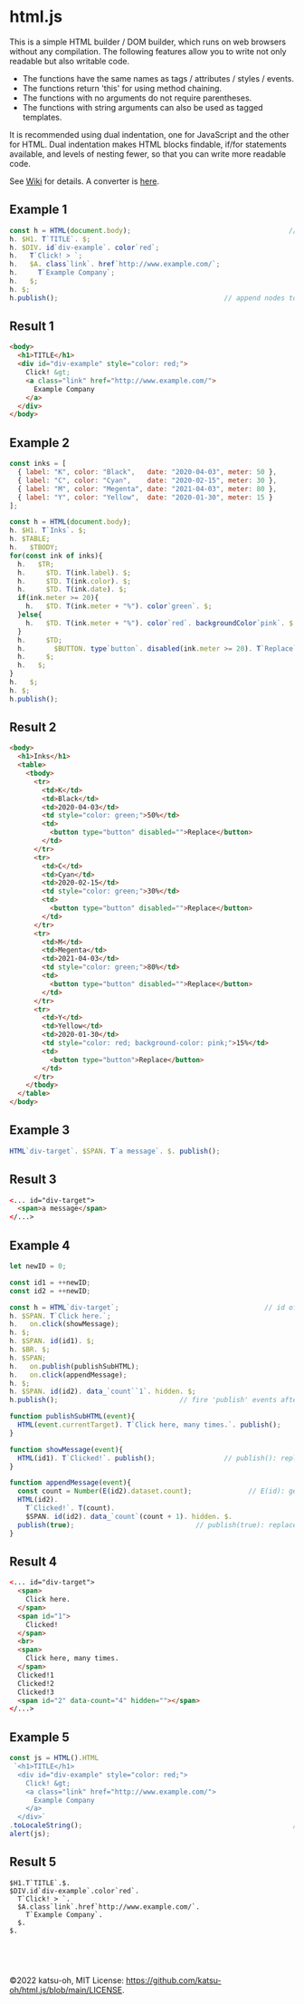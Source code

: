 # html.js

This is a simple HTML builder / DOM builder, which runs on web browsers without any compilation. The following features allow you to write not only readable but also writable code.

 - The functions have the same names as tags / attributes / styles / events.
 - The functions return 'this' for using method chaining.
 - The functions with no arguments do not require parentheses.
 - The functions with string arguments can also be used as tagged templates.

It is recommended using dual indentation, one for JavaScript and the other for HTML. Dual indentation makes HTML blocks findable, if/for statements available, and levels of nesting fewer, so that you can write more readable code.

See [Wiki](https://github.com/katsu-oh/html.js/wiki) for details.  A converter is [here](https://katsu-oh.github.io/html.js/convert.html?var=h).

## Example 1
```javascript
const h = HTML(document.body);                                       // target element
h. $H1. T`TITLE`. $;
h. $DIV. id`div-example`. color`red`;
h.   T`Click! > `;
h.   $A. class`link`. href`http://www.example.com/`;
h.     T`Example Company`;
h.   $;
h. $;
h.publish();                                         // append nodes to target element
```

## Result 1
```html
<body>
  <h1>TITLE</h1>
  <div id="div-example" style="color: red;">
    Click! &gt; 
    <a class="link" href="http://www.example.com/">
      Example Company
    </a>
  </div>
</body>
```

## Example 2
```javascript
const inks = [
  { label: "K", color: "Black",   date: "2020-04-03", meter: 50 },
  { label: "C", color: "Cyan",    date: "2020-02-15", meter: 30 },
  { label: "M", color: "Megenta", date: "2021-04-03", meter: 80 },
  { label: "Y", color: "Yellow",  date: "2020-01-30", meter: 15 }
];

const h = HTML(document.body);
h. $H1. T`Inks`. $;
h. $TABLE;
h.   $TBODY;
for(const ink of inks){                                                      // for ..
  h.   $TR;
  h.     $TD. T(ink.label). $;
  h.     $TD. T(ink.color). $;
  h.     $TD. T(ink.date). $;
  if(ink.meter >= 20){                                                        // if ..
    h.   $TD. T(ink.meter + "%"). color`green`. $;
  }else{
    h.   $TD. T(ink.meter + "%"). color`red`. backgroundColor`pink`. $;
  }
  h.     $TD;
  h.       $BUTTON. type`button`. disabled(ink.meter >= 20). T`Replace`. $;
  h.     $;
  h.   $;
}
h.   $;
h. $;
h.publish();
```

## Result 2
```html
<body>
  <h1>Inks</h1>
  <table>
    <tbody>
      <tr>
        <td>K</td>
        <td>Black</td>
        <td>2020-04-03</td>
        <td style="color: green;">50%</td>
        <td>
          <button type="button" disabled="">Replace</button>
        </td>
      </tr>
      <tr>
        <td>C</td>
        <td>Cyan</td>
        <td>2020-02-15</td>
        <td style="color: green;">30%</td>
        <td>
          <button type="button" disabled="">Replace</button>
        </td>
      </tr>
      <tr>
        <td>M</td>
        <td>Megenta</td>
        <td>2021-04-03</td>
        <td style="color: green;">80%</td>
        <td>
          <button type="button" disabled="">Replace</button>
        </td>
      </tr>
      <tr>
        <td>Y</td>
        <td>Yellow</td>
        <td>2020-01-30</td>
        <td style="color: red; background-color: pink;">15%</td>
        <td>
          <button type="button">Replace</button>
        </td>
      </tr>
    </tbody>
  </table>
</body>
```

## Example 3
```javascript
HTML`div-target`. $SPAN. T`a message`. $. publish();                      // one liner
```

## Result 3
```html
<... id="div-target">
  <span>a message</span>
</...>
```

## Example 4
```javascript
let newID = 0;

const id1 = ++newID;
const id2 = ++newID;

const h = HTML`div-target`;                                    // id of target element
h. $SPAN. T`Click here.`;
h.   on.click(showMessage);
h. $;
h. $SPAN. id(id1). $;
h. $BR. $;
h. $SPAN;
h.   on.publish(publishSubHTML);
h.   on.click(appendMessage);
h. $;
h. $SPAN. id(id2). data_`count``1`. hidden. $;
h.publish();                              // fire 'publish' events after replace nodes

function publishSubHTML(event){
  HTML(event.currentTarget). T`Click here, many times.`. publish();
}

function showMessage(event){
  HTML(id1). T`Clicked!`. publish();                 // publish(): replace child nodes
}

function appendMessage(event){
  const count = Number(E(id2).dataset.count);              // E(id): get element by id
  HTML(id2).
    T`Clicked!`. T(count).
    $SPAN. id(id2). data_`count`(count + 1). hidden. $.
  publish(true);                              // publish(true): replace target element
}
```

## Result 4
```html
<... id="div-target">
  <span>
    Click here.
  </span>
  <span id="1">
    Clicked!
  </span>
  <br>
  <span>
    Click here, many times.
  </span>
  Clicked!1
  Clicked!2
  Clicked!3
  <span id="2" data-count="4" hidden=""></span>
</...>
```

## Example 5
```javascript
const js = HTML().HTML                                                    // from HTML
 `<h1>TITLE</h1>
  <div id="div-example" style="color: red;">
    Click! &gt; 
    <a class="link" href="http://www.example.com/">
      Example Company
    </a>
  </div>`
.toLocaleString();                                                    // to JavaScript
alert(js);
```

## Result 5
```
$H1.T`TITLE`.$.
$DIV.id`div-example`.color`red`.
  T`Click! > `.
  $A.class`link`.href`http://www.example.com/`.
    T`Example Company`.
  $.
$.
```

## <br>
©2022 katsu-oh, MIT License: https://github.com/katsu-oh/html.js/blob/main/LICENSE.
